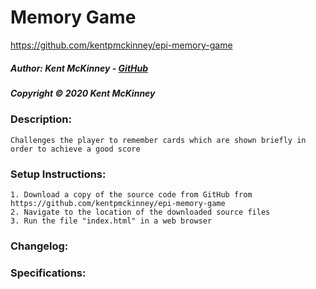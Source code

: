 <!-- Category: Epicodus;HTML/CSS/JS -->

# Memory Game
https://github.com/kentpmckinney/epi-memory-game

##### Author: Kent McKinney - [GitHub](https://github.com/kentpmckinney)
##### Copyright &copy; 2020 Kent McKinney
### Description:

``Challenges the player to remember cards which are shown briefly in order to achieve a good score``

### Setup Instructions:
    1. Download a copy of the source code from GitHub from https://github.com/kentpmckinney/epi-memory-game
    2. Navigate to the location of the downloaded source files
    3. Run the file "index.html" in a web browser

### Changelog:


### Specifications:


